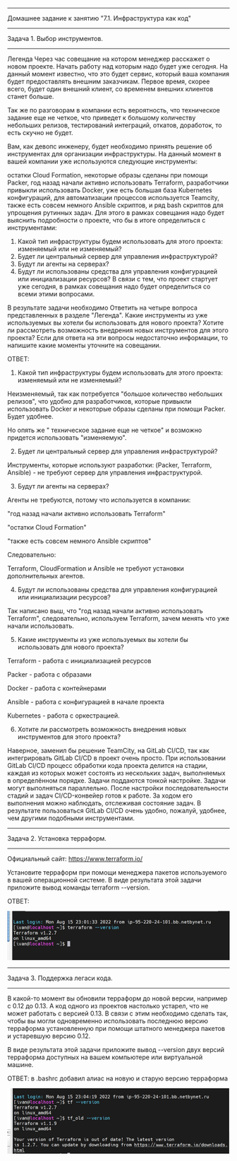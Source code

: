 __________________________________________________________________________
Домашнее задание к занятию "7.1. Инфраструктура как код"
__________________________________________________________________________


Задача 1. Выбор инструментов.
__________________________________________________________________________

Легенда
Через час совещание на котором менеджер расскажет о новом проекте. Начать работу над которым надо будет уже сегодня. На данный момент известно, что это будет сервис, который ваша компания будет предоставлять внешним заказчикам. Первое время, скорее всего, будет один внешний клиент, со временем внешних клиентов станет больше.

Так же по разговорам в компании есть вероятность, что техническое задание еще не четкое, что приведет к большому количеству небольших релизов, тестирований интеграций, откатов, доработок, то есть скучно не будет.

Вам, как девопс инженеру, будет необходимо принять решение об инструментах для организации инфраструктуры. На данный момент в вашей компании уже используются следующие инструменты:

остатки Сloud Formation,
некоторые образы сделаны при помощи Packer,
год назад начали активно использовать Terraform,
разработчики привыкли использовать Docker,
уже есть большая база Kubernetes конфигураций,
для автоматизации процессов используется Teamcity,
также есть совсем немного Ansible скриптов,
и ряд bash скриптов для упрощения рутинных задач.
Для этого в рамках совещания надо будет выяснить подробности о проекте, что бы в итоге определиться с инструментами:

1. Какой тип инфраструктуры будем использовать для этого проекта: изменяемый или не изменяемый?
2. Будет ли центральный сервер для управления инфраструктурой?
3. Будут ли агенты на серверах?
4. Будут ли использованы средства для управления конфигурацией или инициализации ресурсов?
В связи с тем, что проект стартует уже сегодня, в рамках совещания надо будет определиться со всеми этими вопросами.

В результате задачи необходимо
Ответить на четыре вопроса представленных в разделе "Легенда".
Какие инструменты из уже используемых вы хотели бы использовать для нового проекта?
Хотите ли рассмотреть возможность внедрения новых инструментов для этого проекта?
Если для ответа на эти вопросы недостаточно информации, то напишите какие моменты уточните на совещании.


ОТВЕТ: 

1. Какой тип инфраструктуры будем использовать для этого проекта: изменяемый или не изменяемый?

Неизменяемый, так как потребуется "большое количество небольших релизов", что удобно для разработчиков, которые привыкли использовать Docker и некоторые образы сделаны при помощи Packer. Будет удобнее.  

Но опять же " техническое задание еще не четкое" и возможно придется использовать "изменяемую". 

2. Будет ли центральный сервер для управления инфраструктурой?

Инструменты, которые используют разработки: (Packer, Terraform, Ansible) - не требуют сервер для управления инфраструктурой. 

3. Будут ли агенты на серверах?

Агенты не требуются, потому что используется в компании: 

"год назад начали активно использовать Terraform"

"остатки Сloud Formation"

"также есть совсем немного Ansible скриптов"

Следовательно:

Terraform, CloudFormation и Ansible не требуют установки дополнительных агентов.

4. Будут ли использованы средства для управления конфигурацией или инициализации ресурсов?

Так написано выш, что "год назад начали активно использовать Terraform", следовательно, используем Terraform, зачем менять что уже начали использовать. 

5. Какие инструменты из уже используемых вы хотели бы использовать для нового проекта?

Terraform - работа с инициализацией ресурсов

Packer - работа с образами

Docker - работа с контейнерами

Ansible - работа с конфигурацией в начале проекта

Kubernetes - работа с оркестрацией.

6. Хотите ли рассмотреть возможность внедрения новых инструментов для этого проекта?

Наверное, заменил бы решение TeamCity, на GitLab CI/CD, так как интегрировать GitLab CI/CD в проект очень просто. При использовании GitLab CI/CD процесс обработки кода проекта делится на стадии, каждая из которых может состоять из нескольких задач, выполняемых в определённом порядке. Задачи поддаются тонкой настройке. Задачи могут выполняться параллельно. После настройки последовательности стадий и задач CI/CD-конвейер готов к работе. За ходом его выполнения можно наблюдать, отслеживая состояние задач. В результате пользоваться GitLab CI/CD очень удобно, пожалуй, удобнее, чем другими подобными инструментами.
__________________________________________________________________________
Задача 2. Установка терраформ.
__________________________________________________________________________

Официальный сайт: https://www.terraform.io/

Установите терраформ при помощи менеджера пакетов используемого в вашей операционной системе. В виде результата этой задачи приложите вывод команды terraform --version.

ОТВЕТ: 
 
 <img width="700" alt="2" src="https://github.com/Darkpunks/netologyProject/blob/main/second%20part/7.1/7.1-1.jpg">
 
__________________________________________________________________________
Задача 3. Поддержка легаси кода.
__________________________________________________________________________

В какой-то момент вы обновили терраформ до новой версии, например с 0.12 до 0.13. А код одного из проектов настолько устарел, что не может работать с версией 0.13. В связи с этим необходимо сделать так, чтобы вы могли одновременно использовать последнюю версию терраформа установленную при помощи штатного менеджера пакетов и устаревшую версию 0.12.

В виде результата этой задачи приложите вывод --version двух версий терраформа доступных на вашем компьютере или виртуальной машине.


ОТВЕТ: 
в .bashrc добавил алиас на новую и старую версию терраформа

<img width="700" alt="2" src="https://github.com/Darkpunks/netologyProject/blob/main/second%20part/7.1/7.2-1.jpg">

